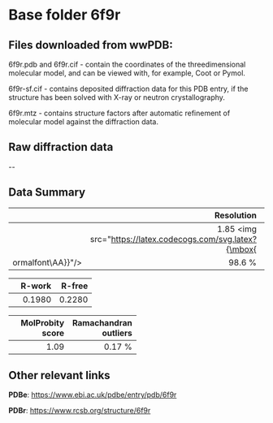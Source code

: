 # Base folder 6f9r

## Files downloaded from wwPDB:

6f9r.pdb and 6f9r.cif - contain the coordinates of the threedimensional molecular model, and can be viewed with, for example, Coot or Pymol.

6f9r-sf.cif - contains deposited diffraction data for this PDB entry, if the structure has been solved with X-ray or neutron crystallography.

6f9r.mtz - contains structure factors after automatic refinement of molecular model against the diffraction data.

## Raw diffraction data

--<br> 

## Data Summary
|   | Resolution | Completeness| I/sigma |
|---|-------------:|----------------:|--------------:|
|   |1.85 <img src="https://latex.codecogs.com/svg.latex?{\mbox{
ormalfont\AA}}"/>|98.6  %|<img width=50/>7.700|

|   | **R-work**| **R-free**   
|---|-------------:|----------------:|           
||0.1980|0.2280|

|   |**MolProbity<br>score**| **Ramachandran<br>outliers** 
|---|-------------:|----------------:|
||1.09|0.17 %|

## Other relevant links 
**PDBe**:  https://www.ebi.ac.uk/pdbe/entry/pdb/6f9r
 
**PDBr**: https://www.rcsb.org/structure/6f9r 

